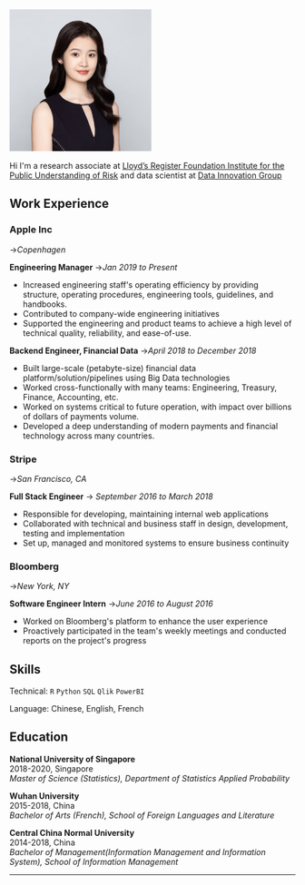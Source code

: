 <img width="250" height="250" src="https://github.com/LLY661/lly661.github.io/blob/master/photo.jpeg?raw=true"/>


Hi I'm a research associate at [Lloyd’s Register Foundation Institute for the Public Understanding of Risk](https://ipur.nus.edu.sg/) and 
data scientist at [Data Innovation Group](https://www.datainnovationgroup.org/)



## Work Experience

### Apple Inc
->_Copenhagen_

**Engineering Manager**
->_Jan 2019 to Present_

- Increased engineering staff's operating efficiency by providing structure, operating procedures, engineering tools, guidelines, and handbooks.
- Contributed to company-wide engineering initiatives
- Supported the engineering and product teams to achieve a high level of technical quality, reliability, and ease-of-use.

**Backend Engineer, Financial Data**
->_April 2018 to December 2018_

- Built large-scale (petabyte-size) financial data platform/solution/pipelines using Big Data technologies
- Worked cross-functionally with many teams: Engineering, Treasury, Finance, Accounting, etc.
- Worked on systems critical to future operation, with impact over billions of dollars of payments volume.
- Developed a deep understanding of modern payments and financial technology across many countries.

### Stripe
->_San Francisco, CA_

**Full Stack Engineer**
-> _September 2016 to March 2018_

- Responsible for developing, maintaining internal web applications
- Collaborated with technical and business staff in design, development, testing and implementation
- Set up, managed and monitored systems to ensure business continuity

### Bloomberg
->_New York, NY_

**Software Engineer Intern**
->_June 2016 to August 2016_

- Worked on Bloomberg's platform to enhance the user experience
- Proactively participated in the team's weekly meetings and conducted reports on the project's progress

## Skills

Technical: `R` `Python` `SQL` `Qlik` `PowerBI`

Language: Chinese, English, French

## Education

**National University of Singapore**      
2018-2020, Singapore      
_Master of Science (Statistics), Department of Statistics Applied Probability_   


**Wuhan University**      
2015-2018, China  
_Bachelor of Arts (French), School of Foreign Languages and Literature_ 

**Central China Normal University**   
2014-2018, China  
_Bachelor of Management(Information Management and Information System), School of Information Management_ 

---

